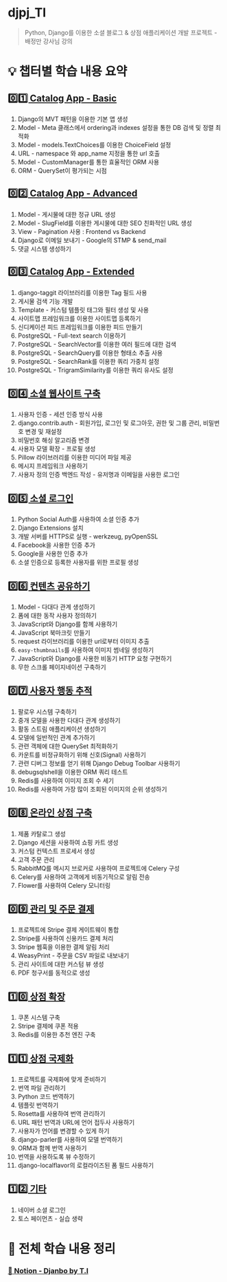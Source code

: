 # djpj_TI
> Python, Django를 이용한 소셜 블로그 & 상점 애플리케이션 개발 프로젝트 - 배정만 강사님 강의

# 💡 챕터별 학습 내용 요약

## [0️⃣1️⃣ Catalog App - Basic](https://www.notion.so/browneyed/32-Catalog-App-Basic-3f00e9ab75584ebcbe4d3e70cbb7ae67?pvs=4)

1. Django의 MVT 패턴을 이용한 기본 앱 생성
2. Model - Meta 클래스에서 ordering과 indexes 설정을 통한 DB 검색 및 정렬 최적화
3. Model - models.TextChoices를 이용한 ChoiceField 설정
4. URL - namespace 와 app_name 지정을 통한 url 호출
5. Model - CustomManager를 통한 효율적인 ORM 사용
6. ORM - QuerySet이 평가되는 시점

## [0️⃣2️⃣ Catalog App - Advanced](https://www.notion.so/browneyed/32-Catalog-App-Basic-3f00e9ab75584ebcbe4d3e70cbb7ae67?pvs=4)

1. Model - 게시물에 대한 정규 URL 생성
2. Model - SlugField를 이용한 게시물에 대한 SEO 친화적인 URL 생성
3. View - Pagination 사용 : Frontend vs Backend
4. Django로 이메일 보내기 - Google의 STMP & send_mail
5. 댓글 시스템 생성하기

## [0️⃣3️⃣ Catalog App - Extended](https://www.notion.so/browneyed/35-Catalog-App-Extended-2d684ab5dbb2421fa4eeb6ff518e26aa?pvs=4)

1. django-taggit 라이브러리를 이용한 Tag 필드 사용
2. 게시물 검색 기능 개발
3. Template - 커스텀 템플릿 태그와 필터 생성 및 사용
4. 사이트맵 프레임워크를 이용한 사이트맵 등록하기
5. 신디케이션 피드 프레임워크를 이용한 피드 만들기
6. PostgreSQL - Full-text search 이용하기
7. PostgreSQL - SearchVector를 이용한 여러 필드에 대한 검색
8. PostgreSQL - SearchQuery를 이용한 형태소 추출 사용
9. PostgreSQL - SearchRank를 이용한 쿼리 가중치 설정
10. PostgreSQL - TrigramSimilarity를 이용한 쿼리 유사도 설정

## [0️⃣4️⃣ 소셜 웹사이트 구축](https://www.notion.so/browneyed/36-0a92a21cadd444feadd846de282a32e8?pvs=4)

1. 사용자 인증 - 세션 인증 방식 사용
2. django.contrib.auth - 회원가입, 로그인 및 로그아웃, 권한 및 그룹 관리, 비밀번호 변경 및 재설정
3. 비밀번호 해싱 알고리즘 변경
4. 사용자 모델 확장 - 프로필 생성
5. Pillow 라이브러리를 이용한 미디어 파일 제공
6. 메시지 프레임워크 사용하기
7. 사용자 정의 인증 백엔드 작성 - 유저명과 이메일을 사용한 로그인

## [0️⃣5️⃣ 소셜 로그인](https://www.notion.so/browneyed/37-c56e5aad83f4462d964bff0a31c7290d?pvs=4)

1. Python Social Auth를 사용하여 소셜 인증 추가
2. Django Extensions 설치
3. 개발 서버를 HTTPS로 실행 - werkzeug, pyOpenSSL
4. Facebook을 사용한 인증 추가
5. Google을 사용한 인증 추가
6. 소셜 인증으로 등록한 사용자를 위한 프로필 생성

## [0️⃣6️⃣ 컨텐츠 공유하기](https://www.notion.so/browneyed/38-fbdc6e1d6e0d4662b5d508a88157b110?pvs=4)

1. Model - 다대다 관계 생성하기
2. 폼에 대한 동작 사용자 정의하기
3. JavaScript와 Django를 함께 사용하기
4. JavaScript 북마크릿 만들기
5. request 라이브러리를 이용한 url로부터 이미지 추출
5. `easy-thumbnails`를 사용하여 이미지 썸네일 생성하기
6. JavaScript와 Django를 사용한 비동기 HTTP 요청 구현하기
7. 무한 스크롤 페이지네이션 구축하기

## [0️⃣7️⃣ 사용자 행동 추적](https://www.notion.so/browneyed/39-f630394f5a4a45198f5451f31f87ebb5?pvs=4)

1. 팔로우 시스템 구축하기
2. 중개 모델을 사용한 다대다 관계 생성하기
3. 활동 스트림 애플리케이션 생성하기
4. 모델에 일반적인 관계 추가하기
5. 관련 객체에 대한 QuerySet 최적화하기
6. 카운트를 비정규화하기 위해 신호(Signal) 사용하기
7. 관련 디버그 정보를 얻기 위해 Django Debug Toolbar 사용하기
8. debugsqlshell을 이용한 ORM 쿼리 테스트
8. Redis를 사용하여 이미지 조회 수 세기
9. Redis를 사용하여 가장 많이 조회된 이미지의 순위 생성하기

## [0️⃣8️⃣ 온라인 상점 구축](https://www.notion.so/browneyed/40-76305f0fbe9b47c3ae6a287c3fdee09c?pvs=4)

1. 제품 카탈로그 생성
2. Django 세션을 사용하여 쇼핑 카트 생성
3. 커스텀 컨텍스트 프로세서 생성
4. 고객 주문 관리
5. RabbitMQ를 메시지 브로커로 사용하여 프로젝트에 Celery 구성
6. Celery를 사용하여 고객에게 비동기적으로 알림 전송
7. Flower를 사용하여 Celery 모니터링

## [0️⃣9️⃣ 관리 및 주문 결제](https://www.notion.so/browneyed/44-5285b66d964848faa4dc301417890028?pvs=4)
1. 프로젝트에 Stripe 결제 게이트웨이 통합
2. Stripe를 사용하여 신용카드 결제 처리
3. Stripe 웹훅을 이용한 결제 알림 처리
4. WeasyPrint - 주문을 CSV 파일로 내보내기
5. 관리 사이트에 대한 커스텀 뷰 생성
6. PDF 청구서를 동적으로 생성

## [1️⃣0️⃣ 상점 확장](https://www.notion.so/browneyed/45-76600626bd674bb58295c0f8b83333ad?pvs=4)

1. 쿠폰 시스템 구축
2. Stripe 결제에 쿠폰 적용
3. Redis를 이용한 추천 엔진 구축

## [1️⃣1️⃣ 상점 국제화](https://www.notion.so/browneyed/47-f6fcfa9efeba4a46aeea2900993e251c?pvs=4)

1. 프로젝트를 국제화에 맞게 준비하기
2. 번역 파일 관리하기
3. Python 코드 번역하기
4. 템플릿 번역하기
5. Rosetta를 사용하여 번역 관리하기
6. URL 패턴 번역과 URL에 언어 접두사 사용하기
7. 사용자가 언어를 변경할 수 있게 하기
8. django-parler를 사용하여 모델 번역하기
9. ORM과 함께 번역 사용하기
10. 번역을 사용하도록 뷰 수정하기
11. django-localflavor의 로컬라이즈된 폼 필드 사용하기

## [1️⃣2️⃣ 기타](https://www.notion.so/browneyed/47-f6fcfa9efeba4a46aeea2900993e251c?pvs=4#4a8e4549143a45a998dc2b7e5214b871)
1. 네이버 소셜 로그인
2. 토스 페이먼츠 - 실습 생략


# 📌 전체 학습 내용 정리
### [📝 Notion - Djanbo by T.I](https://www.notion.so/browneyed/9101324b38654bc38e80100c9b6d87a2?v=9ccf620d3c4e446189106cb9696dc141&pvs=4)
